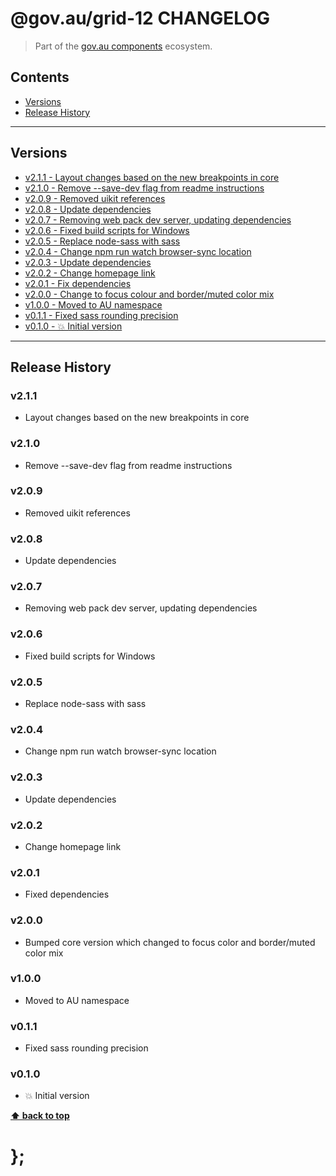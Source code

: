 @gov.au/grid-12 CHANGELOG
======================

> Part of the [gov.au components](https://github.com/govau/design-system-components/) ecosystem.


## Contents

* [Versions](#install)
* [Release History](#release-history)


----------------------------------------------------------------------------------------------------------------------------------------------------------------


## Versions

* [v2.1.1 - Layout changes based on the new breakpoints in core](#v211)
* [v2.1.0 - Remove --save-dev flag from readme instructions](#v210)
* [v2.0.9 - Removed uikit references](#v209)
* [v2.0.8 - Update dependencies](#v208)
* [v2.0.7 - Removing web pack dev server, updating dependencies](#v207)
* [v2.0.6 - Fixed build scripts for Windows](#v206)
* [v2.0.5 - Replace node-sass with sass](#v205)
* [v2.0.4 - Change npm run watch browser-sync location](#v204)
* [v2.0.3 - Update dependencies](#v203)
* [v2.0.2 - Change homepage link](#v202)
* [v2.0.1 - Fix dependencies](#v201)
* [v2.0.0 - Change to focus colour and border/muted color mix](#v200)
* [v1.0.0 - Moved to AU namespace](#v100)
* [v0.1.1 - Fixed sass rounding precision](#v011)
* [v0.1.0 - 💥 Initial version](#v010)


----------------------------------------------------------------------------------------------------------------------------------------------------------------


## Release History

### v2.1.1

- Layout changes based on the new breakpoints in core


### v2.1.0

- Remove --save-dev flag from readme instructions


### v2.0.9

- Removed uikit references


### v2.0.8

- Update dependencies


### v2.0.7

- Removing web pack dev server, updating dependencies


### v2.0.6

- Fixed build scripts for Windows


### v2.0.5

- Replace node-sass with sass


### v2.0.4

- Change npm run watch browser-sync location


### v2.0.3

- Update dependencies


### v2.0.2

- Change homepage link


### v2.0.1

- Fixed dependencies


### v2.0.0

- Bumped core version which changed to focus color and border/muted color mix


### v1.0.0

- Moved to AU namespace


### v0.1.1

- Fixed sass rounding precision


### v0.1.0

- 💥 Initial version


**[⬆ back to top](#contents)**


# };
